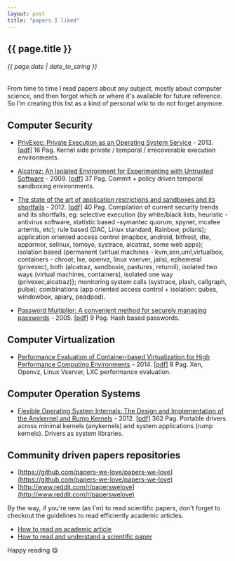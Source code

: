 ```yaml
---
layout: post
title: "papers I liked"
---
```


## {{ page.title }}

###### {{ page.date | date_to_string }}

From time to time I read papers about any subject, mostly about computer science, and then forgot which or where it's available for future reference. So I'm creating this list as a kind of personal wiki to do not forget anymore.

## Computer Security

- [PrivExec: Private Execution as an Operating System Service](http://www.iseclab.org/papers/sp2013privexec) - 2013. [[pdf]](http://f.javier.io/rep/papers/sp2013privexec.pdf) 16 Pag. Kernel side private / temporal / irrecoverable execution environments.


- [Alcatraz: An Isolated Environment for Experimenting with Untrusted Software](https://www.comp.nus.edu.sg/~liangzk/papers/tissec09.pdf) - 2009. [[pdf]](http://f.javier.io/rep/papers/alcatraz-an-isolated-environment-for-experimenting-with-untrusted-software.pdf) 37 Pag. Commit + policy driven temporal sandboxing environments.


- [The state of the art of application restrictions and sandboxes and its shortfalls](http://citeseerx.ist.psu.edu/viewdoc/download?doi=10.1.1.300.4042&rep=rep1&type=pdf) - 2012. [[pdf]](http://f.javier.io/rep/papers/state-of-art-of-application-restrictions-and-sandboxes-2012.pdf) 40 Pag. Compilation of current security trends and its shortfalls, eg: selective execution (by white/black lists, heuristic -antivirus software, statistic based -symantec quorum, spynet, mcafee artemis, etc); rule based (DAC, Linux standard, Rainbow, polaris); application oriented access control (mapbox, android, bitfrost, dte, apparmor, selinux, tomoyo, systrace, alcatraz, some web apps); isolation based {permanent (virtual machines - kvm,xen,uml,virtualbox, containers - chroot, lxe, openvz, linux vserver, jails), ephemeral (privexec), both (alcatraz, sandboxie, pastures, returnil), isolated two ways (virtual machines, containers), isolated one way (privexec,alcatraz)}; monitoring system calls (systrace, plash, callgraph, pulse); combinations (app oriented access control + isolation: qubes, windowbox, apiary, peadpod).


- [Password Multiplier: A convenient method for securely managing passwords](http://www.cs.utexas.edu/~bwaters/publications/papers/www2005.pdf) - 2005. [[pdf]](http://f.javier.io/rep/papers/Password%20Multiplier:%20A%20convenient%20method%20for%20securely%20managing%20passwords.pdf) 9 Pag. Hash based passwords.

## Computer Virtualization

- [Performance Evaluation of Container-based Virtualization for High Performance Computing Environments](http://marceloneves.org/papers/pdp2013-containers.pdf) - 2014. [[pdf]](http://f.javier.io/rep/papers/pdp2013-containers.pdf) 8 Pag. Xen, Openvz, Linux Vserver, LXC performance evaluation.

## Computer Operation Systems

- [Flexible Operating System Internals: The Design and Implementation of the Anykernel and Rump Kernels](http://lib.tkk.fi/Diss/2012/isbn9789526049175/isbn9789526049175.pdf) - 2012. [[pdf]](http://f.javier.io/rep/papers/anykernel-rump-kernel-isbn9789526049175.pdf) 362 Pag. Portable drivers across minimal kernels (anykernels) and system applications (rump kernels). Drivers as system libraries.

## Community driven papers repositories

- [https://github.com/papers-we-love/papers-we-love](https://github.com/papers-we-love/papers-we-love)
- [http://www.reddit.com/r/paperswelove](http://www.reddit.com/r/paperswelove)

By the way, if you're new (as I'm) to read scientific papers, don't forget to checkout the guidelines to read efficiently academic articles.

- [How to read an academic article](http://organizationsandmarkets.com/2010/08/31/how-to-read-an-academic-article/)
- [How to read and understand a scientific paper](http://violentmetaphors.com/2013/08/25/how-to-read-and-understand-a-scientific-paper-2/)

Happy reading &#128523;
